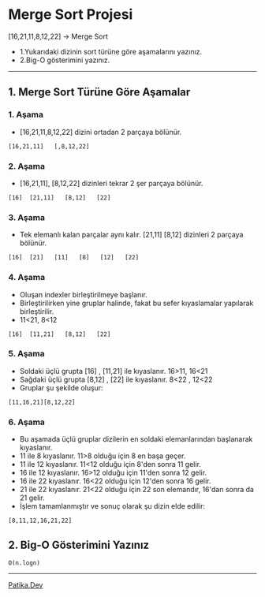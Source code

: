 # Merge Sort Projesi

[16,21,11,8,12,22] -> Merge Sort
* 1.Yukarıdaki dizinin sort türüne göre aşamalarını yazınız.
* 2.Big-O gösterimini yazınız.
---
## 1. Merge Sort Türüne Göre Aşamalar
### 1. Aşama
* [16,21,11,8,12,22] dizini ortadan 2 parçaya bölünür.

`[16,21,11]   [,8,12,22]`
### 2. Aşama
* [16,21,11], [8,12,22] dizinleri tekrar 2 şer parçaya bölünür.

`[16]  [21,11]   [8,12]   [22]`
### 3. Aşama
* Tek elemanlı kalan parçalar aynı kalır. [21,11] [8,12] dizinleri 2 parçaya bölünür.

`[16]  [21]   [11]   [8]   [12]   [22]`
### 4. Aşama
* Oluşan indexler birleştirilmeye başlanır.
* Birleştirilirken yine gruplar halinde, fakat bu sefer kıyaslamalar yapılarak birleştirilir.
* 11<21, 8<12

`[16]  [11,21]   [8,12]   [22]`
### 5. Aşama
* Soldaki üçlü grupta [16]  , [11,21] ile kıyaslanır. 16>11, 16<21
* Sağdaki üçlü grupta [8,12] , [22] ile kıyaslanır. 8<22 , 12<22
* Gruplar şu şekilde oluşur:

`[11,16,21][8,12,22]`
### 6. Aşama
* Bu aşamada üçlü gruplar dizilerin en soldaki elemanlarından başlanarak kıyaslanır.
* 11 ile 8 kıyaslanır. 11>8 olduğu için 8 en başa geçer.
* 11 ile 12 kıyaslanır. 11<12 olduğu için 8'den sonra 11 gelir.
* 16 ile 12 kıyaslanır. 16>12 olduğu için 11'den sonra 12 gelir.
* 16 ile 22 kıyaslanır. 16<22 olduğu için 12'den sonra 16 gelir.
* 21 ile 22 kıyaslanır. 21<22 olduğu için 22 son elemandır, 16'dan sonra da 21 gelir.
* İşlem tamamlanmıştır ve sonuç olarak şu dizin elde edilir:

`[8,11,12,16,21,22]`
## 2. Big-O Gösterimini Yazınız

 `O(n.logn)`

---
[Patika.Dev](https://www.patika.dev/tr)
